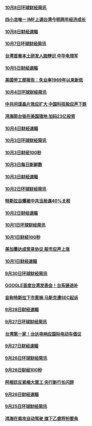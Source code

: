 #### [10月8日环球财经简讯](../pages/news208/a1394682.md?t=10092132) 

#### [四小龙唯一 IMF上调台湾今明两年经济成长](../pages/news208/a1394649.md?t=10092132) 

#### [10月8日财经速瞄](../pages/news208/a1394582.md?t=10092132) 

#### [10月7日环球财经简讯](../pages/news208/a1394527.md?t=10092132) 

#### [台湾首套本土研发人脸辨识 中华电领军](../pages/news208/a1394509.md?t=10092132) 

#### [10月5日财经速瞄](../pages/news208/a1394260.md?t=10092132) 

#### [美国劳工部报告：失业率1969年以来新低](../pages/news208/a1394221.md?t=10092132) 

#### [10月4日环球财经简讯](../pages/news208/a1394211.md?t=10092132) 

#### [中共间谍晶片效应扩大 中国科技股应声下跌](../pages/news208/a1394210.md?t=10092132) 

#### [鸿海郭台铭在美国猎地 加码23亿投资](../pages/news208/a1394184.md?t=10092132) 

#### [10月4日财经速瞄](../pages/news208/a1394104.md?t=10092132) 

#### [10月3日环球财经简讯](../pages/news208/a1394057.md?t=10092132) 

#### [10月3日财经100秒](../pages/news208/a1394034.md?t=10092132) 

#### [10月3日每日新鲜数](../pages/news208/a1393967.md?t=10092132) 

#### [10月3日财经速瞄](../pages/news208/a1393964.md?t=10092132) 

#### [10月2日环球财经简讯](../pages/news208/a1393924.md?t=10092132) 

#### [特斯拉自爆被中共当局课40%关税](../pages/news208/a1393910.md?t=10092132) 

#### [10月2日财经速瞄](../pages/news208/a1393834.md?t=10092132) 

#### [10月1日环球财经简讯](../pages/news208/a1393775.md?t=10092132) 

#### [10月1日财经100秒](../pages/news208/a1393754.md?t=10092132) 

#### [美加墨达成贸易协议 股市应声上涨](../pages/news208/a1393738.md?t=10092132) 

#### [10月1日财经速瞄](../pages/news208/a1393681.md?t=10092132) 

#### [9月30日环球财经简讯](../pages/news208/a1393638.md?t=10092132) 

#### [GOOGLE首度台湾发表会！台系链进补](../pages/news208/a1393612.md?t=10092132) 

#### [妄称特斯拉下市惹祸 马斯克遭SEC起诉](../pages/news208/a1393392.md?t=10092132) 

#### [9月28日财经速瞄](../pages/news208/a1393394.md?t=10092132) 

#### [9月27日环球财经简讯](../pages/news208/a1393337.md?t=10092132) 

#### [台湾第一家！台达电响应国际电动车倡议](../pages/news208/a1393319.md?t=10092132) 

#### [9月27日财经速瞄](../pages/news208/a1393242.md?t=10092132) 

#### [9月26日环球财经简讯](../pages/news208/a1393188.md?t=10092132) 

#### [9月26日财经100秒](../pages/news208/a1393159.md?t=10092132) 

#### [阿根廷反紧缩大罢工 央行新行长闪辞](../pages/news208/a1393091.md?t=10092132) 

#### [9月26日财经速瞄](../pages/news208/a1393087.md?t=10092132) 

#### [9月25日环球财经简讯](../pages/news208/a1393038.md?t=10092132) 

#### [鸿海在美攻自动驾驶 旗下乙盛将扮要角](../pages/news208/a1393021.md?t=10092132) 

